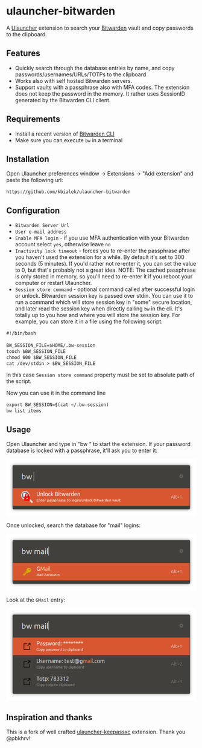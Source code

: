 # ulauncher-bitwarden

A [Ulauncher](https://ulauncher.io/) extension to search your [Bitwarden](https://bitwarden.com/) vault and copy passwords to the clipboard.

## Features

- Quickly search through the database entries by name, and copy passwords/usernames/URLs/TOTPs to the clipboard
- Works also with self hosted Bitwarden servers.
- Support vaults with a passphrase also with MFA codes. The extension does not keep the password in the memory.
It rather uses SessionID generated by the Bitwarden CLI client.

## Requirements

- Install a recent version of [Bitwarden CLI](https://github.com/bitwarden/cli)
- Make sure you can execute `bw` in a terminal

## Installation

Open Ulauncher preferences window -> Extensions -> "Add extension" and paste the following url:

```
https://github.com/kbialek/ulauncher-bitwarden
```

## Configuration

- `Bitwarden Server Url`
- `User e-mail address`
- `Enable MFA login` - if you use MFA authentication with your Bitwarden account select `yes`, otherwise leave `no` 
- `Inactivity lock timeout` - forces you to re-enter the passphrase after you haven't used the extension for a while. By default it's set to 300 seconds (5 minutes). If you'd rather not re-enter it, you can set the value to 0, but that's probably not a great idea. NOTE: The cached passphrase is only stored in memory, so you'll need to re-enter it if you reboot your computer or restart Ulauncher.
- `Session store command` - optional command called after successful login or unlock. Bitwarden session key is passed over stdin. 
You can use it to run a command which will store session key in "some" secure location, 
and later read the session key when directly calling `bw` in the cli. 
It's totally up to you how and where you will store the session key.
For example, you can store it in a file using the following script.
```shell script
#!/bin/bash

BW_SESSION_FILE=$HOME/.bw-session
touch $BW_SESSION_FILE
chmod 600 $BW_SESSION_FILE
cat /dev/stdin > $BW_SESSION_FILE
```
In this case `Session store command` property must be set to absolute path of the script.

Now you can use it in the command line
```shell script
export BW_SESSION=$(cat ~/.bw-session)
bw list items
```

## Usage

Open Ulauncher and type in "bw " to start the extension. If your password database is locked with a passphrase, it'll ask you to enter it:

![Unlock Database](images/screenshots/unlock-database.png)

Once unlocked, search the database for "mail" logins:

![Search](images/screenshots/search1.png)

Look at the `GMail` entry:

![Entry details](images/screenshots/details1.png)

## Inspiration and thanks

This is a fork of well crafted [ulauncher-keepassxc](https://github.com/pbkhrv/ulauncher-keepassxc) extension. Thank you @pbkhrv! 
